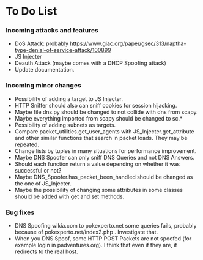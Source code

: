 # To Do List

### Incoming attacks and features
- DoS Attack: probably https://www.giac.org/paper/gsec/313/naptha-type-denial-of-service-attack/100899
- JS Injecter
- Deauth Attack (maybe comes with a DHCP Spoofing attack)
- Update documentation.

### Incoming minor changes
- Possibility of adding a target to JS Injecter.
- HTTP Sniffer should also can sniff cookies for session hijacking.
- Maybe file dns.py should be changed to not collide with dns from scapy.
- Maybe everything imported from scapy should be changed to sc.*
- Possibility of adding subnets as targets.
- Compare packet_utilities.get_user_agents with JS_Injecter.get_attribute and other similar functions that search in packet loads. They may be repeated.
- Change lists by tuples in many situations for performance improvement.
- Maybe DNS Spoofer can only sniff DNS Queries and not DNS Answers.
- Should each function return a value depending on whether it was successful or not?
- Maybe DNS_Spoofer.has_packet_been_handled should be changed as the one of JS_Injecter.
- Maybe the possibility of changing some attributes in some classes should be added with get and set methods.


### Bug fixes
- DNS Spoofing wikia.com to pokexperto.net some queries fails, probably because of pokexperto.net/index2.php . Investigate that.
- When you DNS Spoof, some HTTP POST Packets are not spoofed (for example login in padventures.org). I think that even if they are, it redirects to the real host.
